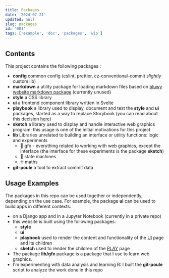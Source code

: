 ```yaml
---
title: Packages
date: '2024-07-21'
updated: null
slug: packages
id: '001'
tags: ['example', 'doc', 'packages', 'wip']
---
```


## Contents

This project contains the following packages :

- **config** common config (eslint, prettier, cz-conventional-commit _slightly_ custom lib)
- **markdown** a utility package for loading markdown files based on [bluwy website markdown package](https://github.com/bluwy/website/tree/master/packages/markdown) (currently unused)
- **style** a CSS library
- **ui** a frontend component library written in Svelte
- **playbook** a library used to display, document and test the **style** and **ui** packages, started as a way to replace Storybook (you can read about this decision [here](/doc/decisions/simplify-doc))
- **sketch** a library used to display and handle interactive web graphics program: this usage is one of the initial motivations for this project
- **lib** Libraries unrelated to building an interface or utility functions: logic and experiments
  - 👾 gfx - everything related to working with web graphics, except the interface (the interface for these experiments is the package **sketch**)
  - 🤖 state machines
  - ➕ maths
- **git-poule** a tool to extract commit data

## Usage Examples

The packages in this repo can be used together or independently, depending on the use case.
For example, the package **ui** can be used to build apps in different contexts:

- on a Django app and in a Jupyter Notebook (currently in a private repo)
- this website is built using the following packages:
  - **style**
  - **ui**
  - **playbook** used to render the content and functionality of the [UI](/ui) page and its children
  - **sketch** used to render the children of the [PLAY](/play) page
- The package **lib/gfx** package is a package that I use to learn web graphics.
- I'm experimenting with data analysis and learning R: I built the **git-poule** script to analyze the work done in this repo
